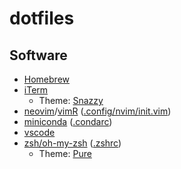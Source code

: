 # dotfiles

## Software

* [Homebrew](https://github.com/Homebrew/brew)
* [iTerm](https://www.iterm2.com/)
  - Theme: [Snazzy](https://github.com/sindresorhus/iterm2-snazzy)
* [neovim](https://github.com/neovim/neovim)/[vimR](https://github.com/qvacua/vimr) ([.config/nvim/init.vim](https://github.com/mstolin/dotfiles/blob/master/.config/nvim/init.vim))
* [miniconda](https://conda.io/miniconda.html) ([.condarc](https://github.com/mstolin/dotfiles/blob/master/.condarc))
* [vscode](https://github.com/Microsoft/vscode)
* [zsh/oh-my-zsh](https://github.com/robbyrussell/oh-my-zsh) ([.zshrc](https://github.com/mstolin/dotfiles/blob/master/.zshrc))
  - Theme: [Pure](https://github.com/sindresorhus/pure)
